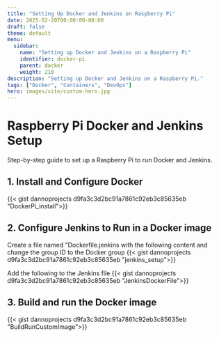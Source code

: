 ```yaml
---
title: "Setting Up Docker and Jenkins on Raspberry Pi"
date: 2025-02-20T00:00:00-08:00
draft: false
theme: default
menu:
  sidebar:
    name: "Setting up Docker and Jenkins on a Raspberry Pi"
    identifier: docker-pi
    parent: docker
    weight: 210
description: "Setting up Docker and Jenkins on a Raspberry Pi."
tags: ["Docker", "Containers", "DevOps"]
hero: images/site/custom-hero.jpg
---
```


# Raspberry Pi Docker and Jenkins Setup

Step-by-step guide to set up a Raspberry Pi to run Docker and Jenkins.

## 1. Install and Configure Docker

{{< gist dannoprojects d9fa3c3d2bc91a7861c92eb3c85635eb "DockerPi_install">}}

## 2. Configure Jenkins to Run in a Docker image
Create a file named "Dockerfile.jenkins with the following content and change the group ID to the Docker group
{{< gist dannoprojects d9fa3c3d2bc91a7861c92eb3c85635eb "jenkins_setup">}}

Add the following to the Jenkins file
{{< gist dannoprojects d9fa3c3d2bc91a7861c92eb3c85635eb "JenkinsDockerFile">}}

## 3. Build and run the Docker image

{{< gist dannoprojects d9fa3c3d2bc91a7861c92eb3c85635eb "BuildRunCustomImage">}}

